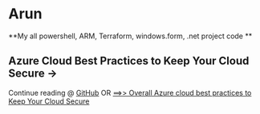 # Arun

**My all powershell, ARM, Terraform, windows.form, .net project code **

<h2>Azure Cloud Best Practices to Keep Your Cloud Secure -> </h2> Continue reading @  <a href="/Azure%20Cloud%20Best%20Practices%20to%20Keep%20Your%20Cloud%20Secure.md"> GitHub</a> OR <a href="https://powershelltalk.com/2022/12/28/azure-cloud-best-practices-to-keep-your-cloud-secure/">==&gt;&gt; Overall Azure cloud best practices to Keep Your Cloud Secure</a>
